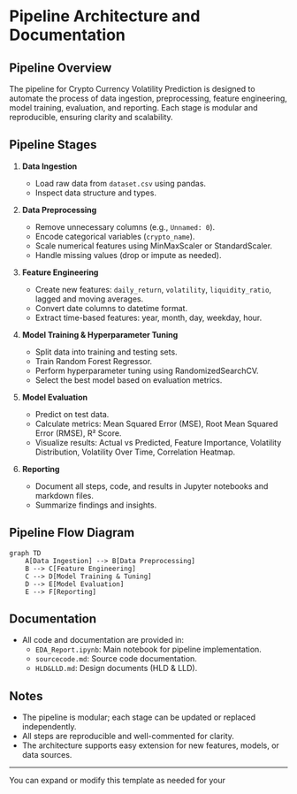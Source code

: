 # Pipeline Architecture and Documentation

## Pipeline Overview
The pipeline for Crypto Currency Volatility Prediction is designed to automate the process of data ingestion, preprocessing, feature engineering, model training, evaluation, and reporting. Each stage is modular and reproducible, ensuring clarity and scalability.

## Pipeline Stages

1. **Data Ingestion**
   - Load raw data from `dataset.csv` using pandas.
   - Inspect data structure and types.

2. **Data Preprocessing**
   - Remove unnecessary columns (e.g., `Unnamed: 0`).
   - Encode categorical variables (`crypto_name`).
   - Scale numerical features using MinMaxScaler or StandardScaler.
   - Handle missing values (drop or impute as needed).

3. **Feature Engineering**
   - Create new features: `daily_return`, `volatility`, `liquidity_ratio`, lagged and moving averages.
   - Convert date columns to datetime format.
   - Extract time-based features: year, month, day, weekday, hour.

4. **Model Training & Hyperparameter Tuning**
   - Split data into training and testing sets.
   - Train Random Forest Regressor.
   - Perform hyperparameter tuning using RandomizedSearchCV.
   - Select the best model based on evaluation metrics.

5. **Model Evaluation**
   - Predict on test data.
   - Calculate metrics: Mean Squared Error (MSE), Root Mean Squared Error (RMSE), R² Score.
   - Visualize results: Actual vs Predicted, Feature Importance, Volatility Distribution, Volatility Over Time, Correlation Heatmap.

6. **Reporting**
   - Document all steps, code, and results in Jupyter notebooks and markdown files.
   - Summarize findings and insights.

## Pipeline Flow Diagram

```mermaid
graph TD
    A[Data Ingestion] --> B[Data Preprocessing]
    B --> C[Feature Engineering]
    C --> D[Model Training & Tuning]
    D --> E[Model Evaluation]
    E --> F[Reporting]
```

## Documentation

- All code and documentation are provided in:
  - `EDA_Report.ipynb`: Main notebook for pipeline implementation.
  - `sourcecode.md`: Source code documentation.
  - `HLD&LLD.md`: Design documents (HLD & LLD).

## Notes

- The pipeline is modular; each stage can be updated or replaced independently.
- All steps are reproducible and well-commented for clarity.
- The architecture supports easy extension for new features, models, or data sources.

---

You can expand or modify this template as needed for your